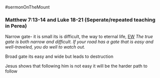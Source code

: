 #sermonOnTheMount
### Matthew 7:13-14 and  Luke 18-21 (Seperate/repeated teaching in Perea)

Narrow gate- it is small its is difficult, the way to eternal life, [EW](https://enduringword.com/bible-commentary/matthew-7/) *The true gate is both narrow and difficult. If your road has a gate that is easy and well-traveled, you do well to watch out.*

Broad gate its easy and wide but leads to destruction

Jesus shows that following him is not easy it will be the harder path to follow

